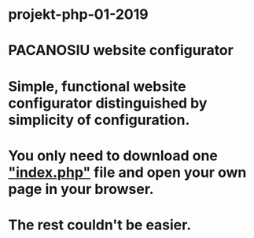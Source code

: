 # projekt-php-01-2019
# PACANOSIU website configurator
# Simple, functional website configurator distinguished by simplicity of configuration.
# You only need to download one <a href="https://1drv.ms/u/s!ArLTcf_BgRqnggkRnSmosN1PPU1g?e=RL4xIN">"index.php"</a> file and open your own page in your browser.
# The rest couldn't be easier.
